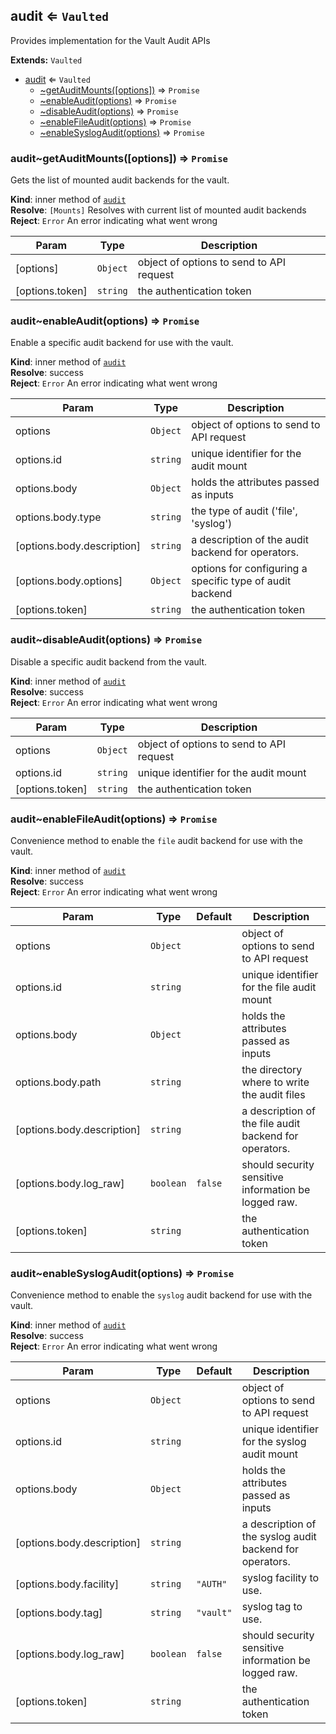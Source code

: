 <a name="module_audit"></a>
## audit ⇐ <code>Vaulted</code>
Provides implementation for the Vault Audit APIs

**Extends:** <code>Vaulted</code>  

* [audit](#module_audit) ⇐ <code>Vaulted</code>
    * [~getAuditMounts([options])](#module_audit..getAuditMounts) ⇒ <code>Promise</code>
    * [~enableAudit(options)](#module_audit..enableAudit) ⇒ <code>Promise</code>
    * [~disableAudit(options)](#module_audit..disableAudit) ⇒ <code>Promise</code>
    * [~enableFileAudit(options)](#module_audit..enableFileAudit) ⇒ <code>Promise</code>
    * [~enableSyslogAudit(options)](#module_audit..enableSyslogAudit) ⇒ <code>Promise</code>

<a name="module_audit..getAuditMounts"></a>
### audit~getAuditMounts([options]) ⇒ <code>Promise</code>
Gets the list of mounted audit backends for the vault.

**Kind**: inner method of <code>[audit](#module_audit)</code>  
**Resolve**: <code>[Mounts]</code> Resolves with current list of mounted audit backends  
**Reject**: <code>Error</code> An error indicating what went wrong  

| Param | Type | Description |
| --- | --- | --- |
| [options] | <code>Object</code> | object of options to send to API request |
| [options.token] | <code>string</code> | the authentication token |

<a name="module_audit..enableAudit"></a>
### audit~enableAudit(options) ⇒ <code>Promise</code>
Enable a specific audit backend for use with the vault.

**Kind**: inner method of <code>[audit](#module_audit)</code>  
**Resolve**: success  
**Reject**: <code>Error</code> An error indicating what went wrong  

| Param | Type | Description |
| --- | --- | --- |
| options | <code>Object</code> | object of options to send to API request |
| options.id | <code>string</code> | unique identifier for the audit mount |
| options.body | <code>Object</code> | holds the attributes passed as inputs |
| options.body.type | <code>string</code> | the type of audit ('file', 'syslog') |
| [options.body.description] | <code>string</code> | a description of the audit backend for operators. |
| [options.body.options] | <code>Object</code> | options for configuring a specific type of audit backend |
| [options.token] | <code>string</code> | the authentication token |

<a name="module_audit..disableAudit"></a>
### audit~disableAudit(options) ⇒ <code>Promise</code>
Disable a specific audit backend from the vault.

**Kind**: inner method of <code>[audit](#module_audit)</code>  
**Resolve**: success  
**Reject**: <code>Error</code> An error indicating what went wrong  

| Param | Type | Description |
| --- | --- | --- |
| options | <code>Object</code> | object of options to send to API request |
| options.id | <code>string</code> | unique identifier for the audit mount |
| [options.token] | <code>string</code> | the authentication token |

<a name="module_audit..enableFileAudit"></a>
### audit~enableFileAudit(options) ⇒ <code>Promise</code>
Convenience method to enable the `file` audit backend for use with the vault.

**Kind**: inner method of <code>[audit](#module_audit)</code>  
**Resolve**: success  
**Reject**: <code>Error</code> An error indicating what went wrong  

| Param | Type | Default | Description |
| --- | --- | --- | --- |
| options | <code>Object</code> |  | object of options to send to API request |
| options.id | <code>string</code> |  | unique identifier for the file audit mount |
| options.body | <code>Object</code> |  | holds the attributes passed as inputs |
| options.body.path | <code>string</code> |  | the directory where to write the audit files |
| [options.body.description] | <code>string</code> |  | a description of the file audit backend for operators. |
| [options.body.log_raw] | <code>boolean</code> | <code>false</code> | should security sensitive information be logged raw. |
| [options.token] | <code>string</code> |  | the authentication token |

<a name="module_audit..enableSyslogAudit"></a>
### audit~enableSyslogAudit(options) ⇒ <code>Promise</code>
Convenience method to enable the `syslog` audit backend for use with the vault.

**Kind**: inner method of <code>[audit](#module_audit)</code>  
**Resolve**: success  
**Reject**: <code>Error</code> An error indicating what went wrong  

| Param | Type | Default | Description |
| --- | --- | --- | --- |
| options | <code>Object</code> |  | object of options to send to API request |
| options.id | <code>string</code> |  | unique identifier for the syslog audit mount |
| options.body | <code>Object</code> |  | holds the attributes passed as inputs |
| [options.body.description] | <code>string</code> |  | a description of the syslog audit backend for operators. |
| [options.body.facility] | <code>string</code> | <code>&quot;AUTH&quot;</code> | syslog facility to use. |
| [options.body.tag] | <code>string</code> | <code>&quot;vault&quot;</code> | syslog tag to use. |
| [options.body.log_raw] | <code>boolean</code> | <code>false</code> | should security sensitive information be logged raw. |
| [options.token] | <code>string</code> |  | the authentication token |

